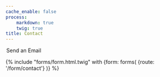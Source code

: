 ```yaml
---
cache_enable: false
process:
    markdown: true
    twig: true
title: Contact
---
```


<legend>Send an Email</legend>

{% include "forms/form.html.twig" with {form: forms( {route: '/form/contact'} )} %}
